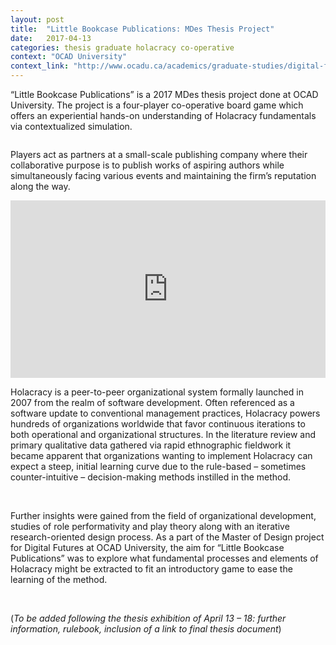 ```yaml
---
layout: post
title:  "Little Bookcase Publications: MDes Thesis Project"
date:   2017-04-13
categories: thesis graduate holacracy co-operative
context: "OCAD University"
context_link: "http://www.ocadu.ca/academics/graduate-studies/digital-futures.htm"
---
```


“Little Bookcase Publications” is a 2017 MDes thesis project done at OCAD University. The project is a four-player co-operative board game which offers an experiential hands-on understanding of Holacracy fundamentals via contextualized simulation.

<img src="https://dl.dropboxusercontent.com/s/xupmut9y1wuyq4w/little-bookcase-publications-cover.jpg?dl=0" alt="">

Players act as partners at a small-scale publishing company where their collaborative purpose is to publish works of aspiring authors while simultaneously facing various events and maintaining the firm’s reputation along the way.

<div style="position:relative;height:0;padding-bottom:56.25%;margin-bottom:12px"><iframe src="https://www.youtube.com/embed/HrNX3YindDk?ecver=2" width="640" height="360" frameborder="0" style="position:absolute;width:100%;height:100%;left:0" allowfullscreen></iframe></div>

Holacracy is a peer-to-peer organizational system formally launched in 2007 from the realm of software development. Often referenced as a software update to conventional management practices, Holacracy powers hundreds of organizations worldwide that favor continuous iterations to both operational and organizational structures. In the literature review and primary qualitative data gathered via rapid ethnographic fieldwork it became apparent that organizations wanting to implement Holacracy can expect a steep, initial learning curve due to the rule-based – sometimes counter-intuitive – decision-making methods instilled in the method.

<img src="https://dl.dropboxusercontent.com/s/zb33p0kgz22a7m5/little-bookcase-detail-1.jpg?dl=0" alt="">

<img src="https://dl.dropboxusercontent.com/s/kh7i3s5nqt1u4dg/little-bookcase-detail-2.jpg?dl=0" alt="">

<img src="https://dl.dropboxusercontent.com/s/2p9pvnn64lxtw3w/little-bookcase-detail-3.jpg?dl=0" alt="">

Further insights were gained from the field of organizational development, studies of role performativity and play theory along with an iterative research-oriented design process. As a part of the Master of Design project for Digital Futures at OCAD University, the aim for “Little Bookcase Publications” was to explore what fundamental processes and elements of Holacracy might be extracted to fit an introductory game to ease the learning of the method.

<img src="https://dl.dropboxusercontent.com/s/qmh6efvikrw8f0z/little-bookcase-detail-4.jpg?dl=0" alt="">

<img src="https://dl.dropboxusercontent.com/s/za4qxckfp4a2ok0/little-bookcase-detail-5.jpg?dl=0" alt="">

(_To be added following the thesis exhibition of April 13 – 18: further information, rulebook, inclusion of a link to final thesis document_)